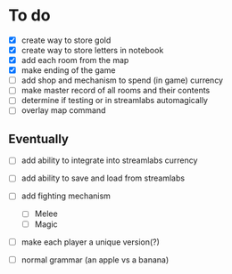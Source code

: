 # To do
- [x] create way to store gold
- [x] create way to store letters in notebook
- [x] add each room from the map
- [x] make ending of the game
- [ ] add shop and mechanism to spend (in game) currency
- [ ] make master record of all rooms and their contents
- [ ] determine if testing or in streamlabs automagically
- [ ] overlay map command

## Eventually
- [ ] add ability to integrate into streamlabs currency
- [ ] add ability to save and load from streamlabs
- [ ] add fighting mechanism
    - [ ] Melee
    - [ ] Magic
- [ ] make each player a unique version(?)
- [ ] normal grammar (an apple vs a banana)

